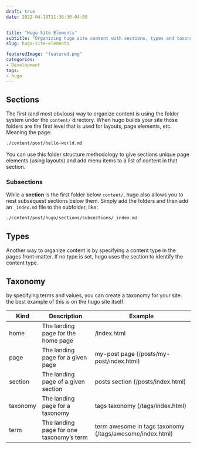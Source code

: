 ```yaml
---
draft: true
date: 2022-04-18T11:36:30-04:00


title: "Hugo Site Elements"
subtitle: "Organizing hugo site content with sections, types and taxonomy terms"
slug: hugo-site-elements

featuredImage: "featured.png"
categories:
- Development
tags:
- hugo
---
```



## Sections

The first (and most obvious) way to organize content is using the folder system under the `content/` directory.
When hugo builds your site those folders are the first level that is used for layouts, page elements, etc.  Meaning
the page:
``` sh
./content/post/hello-world.md
```
You can use this folder structure methodology to give sections unique page elements (using layouts) and add menu
items to a list of content in that section.

### Subsections

While a **section** is the first folder below `content/`, hugo also allows you to nest subsequest sections below
them.  Simply add the folders and then add an `_index.md` file to the subfolder, like:

``` sh
./content/post/hugo/sections/subsections/_index.md
```

## Types

Another way to organize content is by specifying a content type in the pages front-matter.  If no type is set, hugo
uses the section to identify the content type.

## Taxonomy

by specifying terms and values, you can create a taxonomy for your site.  the best example of this is on the hugo
site itself:

Kind | Description | Example
--|--|--
home | The landing page for the home page | /index.html
page | The landing page for a given page | my-post page (/posts/my-post/index.html)
section | The landing page of a given section | posts section (/posts/index.html)
taxonomy | The landing page for a taxonomy | tags taxonomy (/tags/index.html)
term | The landing page for one taxonomy’s term | term awesome in tags taxonomy (/tags/awesome/index.html)
